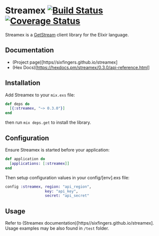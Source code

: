 # Streamex [![Build Status](https://img.shields.io/travis/sixFingers/streamex.svg)](https://travis-ci.org/sixFingers/streamex) [![Coverage Status](https://img.shields.io/coveralls/sixFingers/streamex.svg)](https://coveralls.io/github/sixFingers/streamex?branch=master)

Streamex is a [GetStream](https://getstream.io) client library for the Elixir language.

## Documentation

  - (Project page)[https//sixfingers.github.io/streamex]
  - (Hex Docs)[https://hexdocs.pm/streamex/0.3.0/api-reference.html]

## Installation

Add Streamex to your `mix.exs` file:

```elixir
def deps do
  [{:streamex, "~> 0.3.0"}]
end
```

then run `mix deps.get` to install the library.

## Configuration

Ensure Streamex is started before your application:

```elixir
def application do
  [applications: [:streamex]]
end
```

Then setup configuration values in your config/[env].exs file:

```elixir
config :streamex, region: "api_region",
                  key: "api_key",
                  secret: "api_secret"
```

## Usage

Refer to (Streamex documentation)[https//sixfingers.github.io/streamex].
Usage examples may be also found in `/test` folder.
